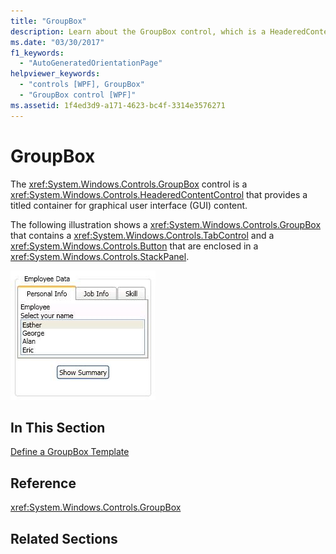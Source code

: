 ```yaml
---
title: "GroupBox"
description: Learn about the GroupBox control, which is a HeaderedContentControl that provides a titled container for graphical user interface (GUI) content.
ms.date: "03/30/2017"
f1_keywords: 
  - "AutoGeneratedOrientationPage"
helpviewer_keywords: 
  - "controls [WPF], GroupBox"
  - "GroupBox control [WPF]"
ms.assetid: 1f4ed3d9-a171-4623-bc4f-3314e3576271
---
```

# GroupBox
The <xref:System.Windows.Controls.GroupBox> control is a <xref:System.Windows.Controls.HeaderedContentControl> that provides a titled container for graphical user interface (GUI) content.  
  
 The following illustration shows a <xref:System.Windows.Controls.GroupBox> that contains a <xref:System.Windows.Controls.TabControl> and a <xref:System.Windows.Controls.Button> that are enclosed in a <xref:System.Windows.Controls.StackPanel>.  
  
 ![Screenshot that shows a groupbox.](./media/groupbox/groupbox-tab-button-stackpanel.jpg)  
  
## In This Section  
 [Define a GroupBox Template](how-to-define-a-groupbox-template.md)  
  
## Reference  
 <xref:System.Windows.Controls.GroupBox>  
  
## Related Sections
